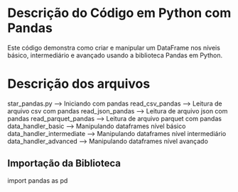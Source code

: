 # Descrição do Código em Python com Pandas

Este código demonstra como criar e manipular um DataFrame nos níveis básico, intermediário e avançado usando a biblioteca Pandas em Python.

# Descrição dos arquivos

star_pandas.py --> Iniciando com pandas
read_csv_pandas --> Leitura de arquivo csv com pandas
read_json_pandas --> Leitura de arquivo json com pandas
read_parquet_pandas --> Leitura de arquivo parquet com pandas
data_handler_basic --> Manipulando dataframes nível básico
data_handler_intermediate --> Manipulando dataframes nível intermediário
data_handler_advanced --> Manipulando dataframes nível avançado

## Importação da Biblioteca

import pandas as pd

